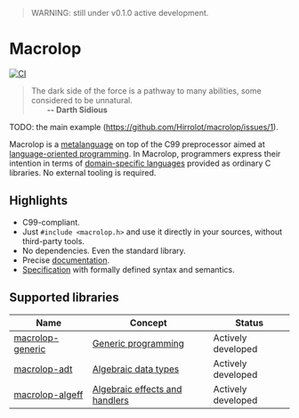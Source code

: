 > WARNING: still under v0.1.0 active development.

# Macrolop
[![CI](https://github.com/Hirrolot/macrolop/workflows/C/C++%20CI/badge.svg)](https://github.com/Hirrolot/macrolop/actions)

> The dark side of the force is a pathway to many abilities, some considered to be unnatural.<br>&emsp;&emsp;<b>-- Darth Sidious</b>

TODO: the main example (https://github.com/Hirrolot/macrolop/issues/1).

Macrolop is a [metalanguage] on top of the C99 preprocessor aimed at [language-oriented programming]. In Macrolop, programmers express their intention in terms of [domain-specific languages] provided as ordinary C libraries. No external tooling is required.

[metalanguage]: https://en.wikipedia.org/wiki/Metalanguage
[language-oriented programming]: https://en.wikipedia.org/wiki/Language-oriented_programming
[domain-specific languages]: https://en.wikipedia.org/wiki/Domain-specific_language
[metaprogramming]: https://en.wikipedia.org/wiki/Metaprogramming

## Highlights
 - C99-compliant.
 - Just `#include <macrolop.h>` and use it directly in your sources, without third-party tools.
 - No dependencies. Even the standard library.
 - Precise [documentation](https://hirrolot.github.io/macrolop/).
 - [Specification](spec/spec.pdf) with formally defined syntax and semantics.

## Supported libraries

| Name | Concept | Status |
|----------|----------|----------|
| [macrolop-generic] | [Generic programming] | Actively developed |
| [macrolop-adt] | [Algebraic data types] | Actively developed |
| [macrolop-algeff] | [Algebraic effects and handlers] | Actively developed |

[macrolop-generic]: https://github.com/Hirrolot/macrolop-generic
[macrolop-adt]: https://github.com/Hirrolot/macrolop-adt
[macrolop-algeff]: https://github.com/Hirrolot/macrolop-algeff

[Generic programming]: https://en.wikipedia.org/wiki/Generic_programming
[Algebraic data types]: https://en.wikipedia.org/wiki/Algebraic_data_type
[Algebraic effects and handlers]: https://www.eff-lang.org/handlers-tutorial.pdf
